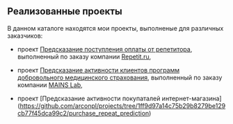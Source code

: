 ## Реализованные проекты
В данном каталоге находятся мои проекты, выполненые для различных заказчиков:
- проект [Предсказание поступления оплаты от репетитора](https://github.com/arconpl/projects/tree/1ff9d97a14c75b29b8279be129cb77f45dca99c2/teacher_payment_prediction), выполненный по заказу компании [Repetit.ru](https://repetit.ru/), 

- проект [Предсказание активности клиентов программ добровольного медицинского страхования](https://github.com/arconpl/projects/tree/1ff9d97a14c75b29b8279be129cb77f45dca99c2/med_ins_services_requests_%20frequency), выполненный по заказу компании [MAINS Lab](https://mainslab.ai/), 

- проект [Предсказание активности покупаталей интернет-магазина] (https://github.com/arconpl/projects/tree/1ff9d97a14c75b29b8279be129cb77f45dca99c2/purchase_repeat_prediction)
